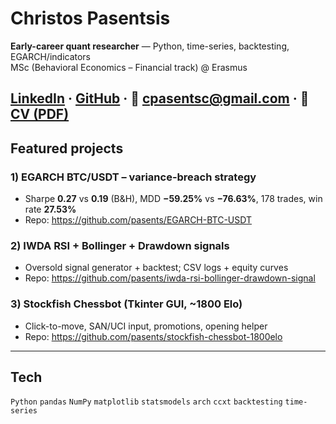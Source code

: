 # Christos Pasentsis

**Early-career quant researcher** — Python, time-series, backtesting, EGARCH/indicators  
MSc (Behavioral Economics – Financial track) @ Erasmus

[LinkedIn](https://www.linkedin.com/in/christos-pasentsis-8b817819b) ·
[GitHub](https://github.com/pasents) ·
📧 [cpasentsc@gmail.com](mailto:cpasentsc@gmail.com) ·
📄 [CV (PDF)](./Christos_Pasentsis_CV.pdf)
---

## Featured projects

### 1) EGARCH BTC/USDT – variance-breach strategy
- Sharpe **0.27** vs **0.19** (B&H), MDD **−59.25%** vs **−76.63%**, 178 trades, win rate **27.53%**  
- Repo: https://github.com/pasents/EGARCH-BTC-USDT

### 2) IWDA RSI + Bollinger + Drawdown signals
- Oversold signal generator + backtest; CSV logs + equity curves  
- Repo: https://github.com/pasents/iwda-rsi-bollinger-drawdown-signal

### 3) Stockfish Chessbot (Tkinter GUI, ~1800 Elo)
- Click-to-move, SAN/UCI input, promotions, opening helper  
- Repo: https://github.com/pasents/stockfish-chessbot-1800elo

---

## Tech
`Python` `pandas` `NumPy` `matplotlib` `statsmodels` `arch` `ccxt` `backtesting` `time-series`

<!--
If your CV file lives somewhere else in the repo, you can use a relative link instead:
[CV (PDF)](./Christos_Pasentsis_CV.pdf)

If your default branch is not "main", change the link to:
https://github.com/pasents/pasents/raw/<your-branch>/Christos_Pasentsis_CV.pdf

Tip: keep repo names exactly as above; if they differ, update the three project links.
-->

